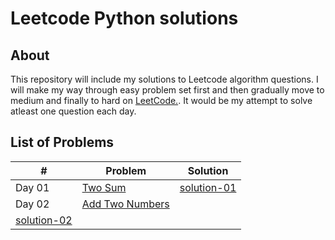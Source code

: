 # Leetcode Python solutions

## About

This repository will include my solutions to Leetcode algorithm questions. I will make my way through easy problem set first and then gradually move to medium and finally to hard on [LeetCode.](https://leetcode.com/). It would be my attempt to solve atleast one question each day.


## List of Problems

| #    | Problem                                                                                                                                                         | Solution                                                                               |
| ---- | --------------------------------------------------------------------------------------------------------------------------------------------------------------- | -------------------------------------------------------------------------------------- |
| Day 01   | [Two Sum](https://leetcode.com/problems/two-sum/)                                                                                                               | [solution-01](https://github.com/echoIshwor/leetcode/blob/main/EASY/01.py)            |
| Day 02    | [Add Two Numbers](https://leetcode.com/problems/add-two-numbers)
| [solution-02](https://github.com/echoIshwor/leetcode/blob/main/EASY/02.py)            |